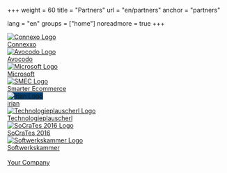 +++
weight = 60
title = "Partners"
url = "en/partners"
anchor = "partners"

lang = "en"
groups = ["home"]
noreadmore = true
+++

<div class="row blocks">
	<div class="four columns block">
		<div class="block-heading"><a href="http://connexxo.com/">
			<img src="/images/Connexxo-Logo.png" alt="Connexo Logo" style="max-height: 5em; max-width: 100%;"><br/>
			Connexxo
		</a></div>
	</div>
	<div class="four columns block">
		<div class="block-heading"><a href="http://www.avocodo.com/">
			<img src="/images/avocodo-black.png" alt="Avocodo Logo" style="max-height: 5em; max-width: 100%;"><br/>
			Avocodo
		</a></div>
	</div>
	<div class="four columns block">
		<div class="block-heading"><a href="https://www.microsoft.com/de-at">
			<img src="/images/microsoft.png" alt="Microsoft Logo" style="max-height: 5em; max-width: 100%;"><br/>
			Microsoft
		</a></div>
	</div>
</div>
<div class="row blocks">
	<div class="four columns block">
		<div class="block-heading"><a href="https://smarter-ecommerce.com/">
			<img src="/images/smec-logo-RGB.png" alt="SMEC Logo" style="max-height: 5em"><br/>
			Smarter Ecommerce
		</a></div>
	</div>
	<div class="four columns block">
		<div class="block-heading"><a href="http://www.irian.at/">
			<img src="/images/irian-logo.png" alt="irian Logo" style="max-height: 5em; max-width: 100%; background: #003d6e;"><br/>
			irian
		</a></div>
	</div>
	<div class="four columns block">
		<div class="block-heading"><a href="http://technologieplauscherl.at/">
			<img src="/images/Plauscherl_Logo.jpg" alt="Technologieplauscherl Logo" style="max-height: 5em"><br/>
			Technologieplauscherl
		</a></div>
	</div>
</div>
<div class="row blocks">
	<div class="four columns block">
		<div class="block-heading"><a href="https://www.socrates-conference.de/">
			<img src="/images/socrates2016_logo.png" alt="SoCraTes 2016 Logo" style="max-height: 5em; max-width: 100%;"><br/>
			SoCraTes 2016
		</a></div>
	</div>
	<div class="four columns block">
		<div class="block-heading"><a href="https://www.softwerkskammer.org/groups/linz">
			<img src="/images/Softwerkskammer.png" alt="Softwerkskammer Logo" style="max-height: 5em; max-width: 100%;"><br/>
			Softwerkskammer
		</a></div>
	</div>
	<div class="four columns block">
		<div class="block-heading"><a href="mailto:info@socrates-conference.at?Subject=SoCraTes%20Day%20Linz%20Sponsoring">
			<i class="fa fa-question" aria-hidden="true" style="font-size: 5em;"></i><br/>
			Your Company
		</a></div>
	</div>
</div>
<!--more-->
